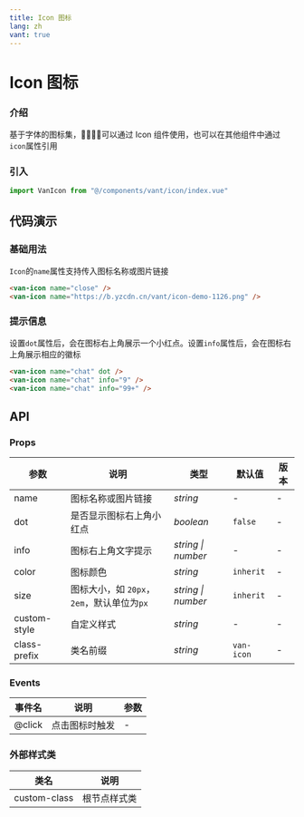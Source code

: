 ```yaml
---
title: Icon 图标
lang: zh
vant: true
---
```


# Icon 图标

### 介绍

基于字体的图标集，可以通过 Icon 组件使用，也可以在其他组件中通过`icon`属性引用

### 引入

```js
import VanIcon from "@/components/vant/icon/index.vue"
```

## 代码演示

### 基础用法

`Icon`的`name`属性支持传入图标名称或图片链接

```html
<van-icon name="close" />
<van-icon name="https://b.yzcdn.cn/vant/icon-demo-1126.png" />
```

### 提示信息

设置`dot`属性后，会在图标右上角展示一个小红点。设置`info`属性后，会在图标右上角展示相应的徽标

```html
<van-icon name="chat" dot />
<van-icon name="chat" info="9" />
<van-icon name="chat" info="99+" />
```

## API

### Props

| 参数 | 说明 | 类型 | 默认值 | 版本 |
|-----------|-----------|-----------|-------------|-------------|
| name | 图标名称或图片链接 | *string* | - | - |
| dot | 是否显示图标右上角小红点 | *boolean* | `false` | - |
| info | 图标右上角文字提示 | *string \| number* | - | - |
| color | 图标颜色 | *string* | `inherit` | - |
| size | 图标大小，如 `20px`，`2em`，默认单位为`px` | *string \| number* | `inherit` | - |
| custom-style | 自定义样式 | *string* | - | - |
| class-prefix | 类名前缀 | *string* | `van-icon` | - |

### Events

| 事件名 | 说明 | 参数 |
|-----------|-----------|-----------|
| @click | 点击图标时触发 | - |

### 外部样式类

| 类名 | 说明 |
|-----------|-----------|
| custom-class | 根节点样式类 |
